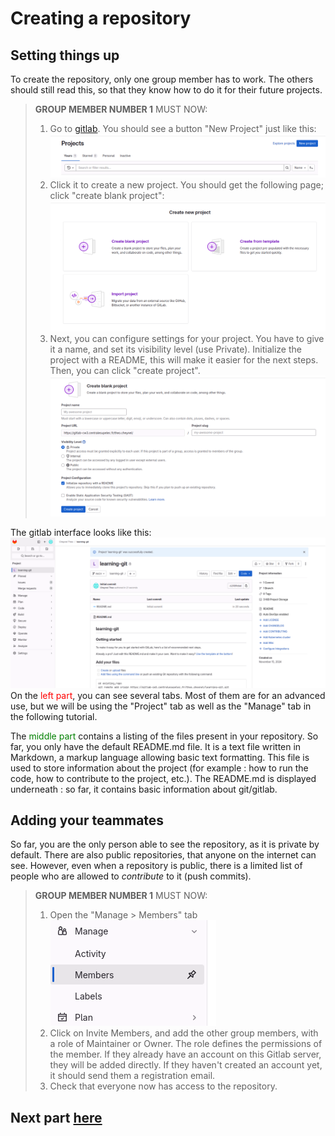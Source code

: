 
# Creating a repository

## Setting things up

To create the repository, only one group member has to work. The others should still read this, so that they know how to do it for their future projects.
> **GROUP MEMBER NUMBER 1** MUST NOW:
> 1. Go to [gitlab](https://gitlab-cw3.centralesupelec.fr/). You should see a button "New Project" just like this:
![New Project button](/images/image.png)
> 2. Click it to create a new project. You should get the following page; click "create blank project":
![alt text](/images/image-1.png)
> 3. Next, you can configure settings for your project. You have to give it a name, and set its visibility level (use Private). Initialize the project with a README, this will make it easier for the next steps. Then, you can click "create project".
![alt text](/images/image-2.png)

The gitlab interface looks like this:
![alt text](/images/image-3.png)
On the <span style="color:red">left part</span>, you can see several tabs. Most of them are for an advanced use, but we will be using the "Project" tab as well as the "Manage" tab in the following tutorial.

The <span style="color:green">middle part</span> contains a listing of the files present in your repository. So far, you only have the default README.md file. It is a text file written in Markdown, a markup language allowing basic text formatting. This file is used to store information about the project (for example : how to run the code, how to contribute to the project, etc.). The README.md is displayed underneath : so far, it contains basic information about git/gitlab.

## Adding your teammates
So far, you are the only person able to see the repository, as it is private by default. There are also public repositories, that anyone on the internet can see. However, even when a repository is public, there is a limited list of people who are allowed to *contribute* to it (push commits).

> **GROUP MEMBER NUMBER 1** MUST NOW:
> 1. Open the "Manage > Members" tab
> ![Manage Members](image.png)
> 2. Click on Invite Members, and add the other group members, with a role of Maintainer or Owner. The role defines the permissions of the member.
> If they already have an account on this Gitlab server, they will be added directly. If they haven't created an account yet, it should send them a registration email.
> 3. Check that everyone now has access to the repository.


## Next part [here](./ssh.md)